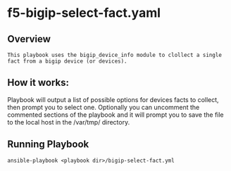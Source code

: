 # f5-bigip-select-fact.yaml 

## Overview


    This playbook uses the bigip_device_info module to clollect a single fact from a bigip device (or devices).  


## How it works: 

   Playbook will output a list of possible options for devices facts to collect, then prompt you to select one. 
   Optionally you can uncomment the commented sections of the playbook and it will prompt you to save the file to the local host in the /var/tmp/ directory. 


## Running Playbook

    ansible-playbook <playbook dir>/bigip-select-fact.yml